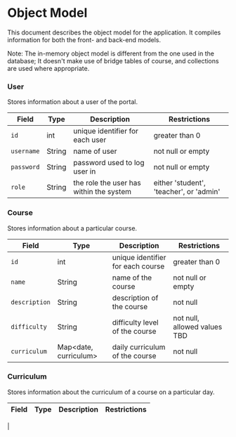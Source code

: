 # Object Model

This document describes the object model for the application.
It compiles information for both the front- and back-end models.

Note: The in-memory object model is different from the one used in the database;
It doesn't make use of bridge tables of course, and collections are used where appropriate.

### User

Stores information about a user of the portal.

| Field | Type | Description | Restrictions |
| --------- | -------- | ----------- | ---------- |
| `id` | int | unique identifier for each user | greater than 0 |
| `username` | String | name of user | not null or empty |
| `password` | String | password used to log user in | not null or empty |
| `role` | String | the role the user has within the system | either 'student', 'teacher', or 'admin' |

### Course

Stores information about a particular course.

| Field | Type | Description | Restrictions |
| --------- | -------- | ----------- | ---------- |
| `id` | int | unique identifier for each course | greater than 0 |
| `name` | String | name of the course | not null or empty |
| `description` | String | description of the course | not null |
| `difficulty` | String | difficulty level of the course | not null, allowed values TBD |
| `curriculum` | Map<date, curriculum> | daily curriculum of the course | not null |

### Curriculum

Stores information about the curriculum of a course on a particular day.

| Field | Type | Description | Restrictions |
| --------- | -------- | ----------- | ---------- |
| 




